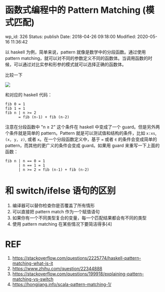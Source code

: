 # 函数式编程中的 Pattern Matching (模式匹配)


wp_id: 326
Status: publish
Date: 2018-04-26 09:18:00
Modified: 2020-05-16 11:36:42


以 haskell 为例，简单来说，pattern 就像是数学中的分段函数。通过使用 pattern matching，就可以对不同的参数定义不同的函数体。当调用函数的时候，可以通过对比实参和形参的模式就可以选择正确的函数体。

比较一下

<img src="https://ws3.sinaimg.cn/large/006tKfTcly1fqq6q36pkij30aq02cglo.jpg" max-width="400px" />


和对应的 haskell 代码：

```
fib 0 = 1
fib 1 = 1
fib n | n >= 2 
      = fib (n-1) + fib (n-2)
```

注意在分段函数中 "n ≥ 2" 这个条件在 haskell 中变成了一个 guard。但是另外两个条件就是简单的 pattern。Pattern 就是可以测试值和结构的条件，比如 `x:xs`, `(x, y, z)`, 或者 `x`。在一个分段函数定义中，基于 `=` 或者 `∈` 的条件会变成简单的 pattern，而其他的更广义的条件会变成 guard。如果用 guard 来重写一下上面的函数：

```
fib n | n == 0 = 1
      | n == 1 = 1
      | n >= 2 = fib (n-1) + fib (n-2)
```

# 和 switch/ifelse 语句的区别

1. 编译器可以替你检查你是否覆盖了所有情形
2. 可以直接把 pattern match 作为一个赋值语句
3. 如果你有一个不同类型复合的变量，每一个匹配结果都会有不同的类型
4. 使用 pattern matching 在某些情况下要简洁得多[4]

# REF

1. https://stackoverflow.com/questions/2225774/haskell-pattern-matching-what-is-it
2. https://www.zhihu.com/question/22344888
3. https://stackoverflow.com/questions/199918/explaining-pattern-matching-vs-switch
4. https://hongjiang.info/scala-pattern-matching-1/